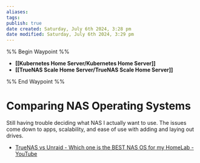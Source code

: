 ```yaml
---
aliases: 
tags: 
publish: true
date created: Saturday, July 6th 2024, 3:28 pm
date modified: Saturday, July 6th 2024, 3:29 pm
---
```


%% Begin Waypoint %%
- **[[Kubernetes Home Server/Kubernetes Home Server]]**
- **[[TrueNAS Scale Home Server/TrueNAS Scale Home Server]]**

%% End Waypoint %%

# Comparing NAS Operating Systems
Still having trouble deciding what NAS I actually want to use.  The issues come down to apps, scalability, and ease of use with adding and laying out drives.

- [TrueNAS vs Unraid - Which one is the BEST NAS OS for my HomeLab - YouTube](https://www.youtube.com/watch?v=4p-INidMqxY&t=783s)